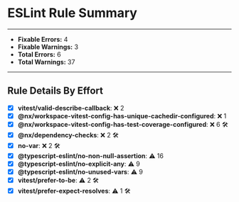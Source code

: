 # ESLint Rule Summary

---

- **Fixable Errors:** 4
- **Fixable Warnings:** 3
- **Total Errors:** 6
- **Total Warnings:** 37

---

## Rule Details By Effort

- [x] **vitest/valid-describe-callback**: ❌ 2
- [x] **@nx/workspace-vitest-config-has-unique-cachedir-configured**: ❌ 1
- [x] **@nx/workspace-vitest-config-has-test-coverage-configured**: ❌ 6 🛠️
- [x] **@nx/dependency-checks**: ❌ 2 🛠️
- [x] **no-var**: ❌ 2 🛠️
- [x] **@typescript-eslint/no-non-null-assertion**: ⚠️ 16
- [x] **@typescript-eslint/no-explicit-any**: ⚠️ 9
- [x] **@typescript-eslint/no-unused-vars**: ⚠️ 9
- [x] **vitest/prefer-to-be**: ⚠️ 2 🛠️
- [x] **vitest/prefer-expect-resolves**: ⚠️ 1 🛠️
